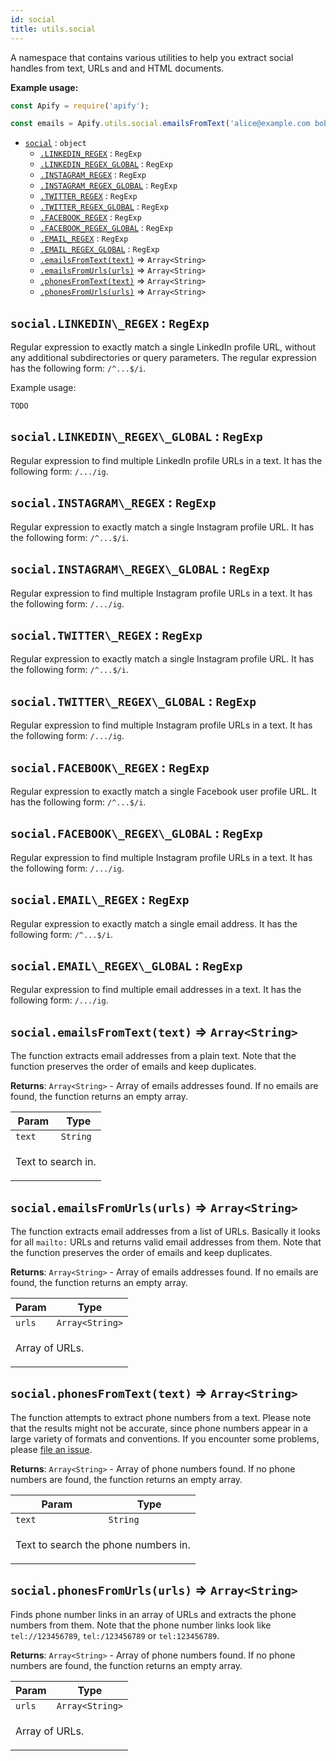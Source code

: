 ```yaml
---
id: social
title: utils.social
---
```

<a name="social"></a>

A namespace that contains various utilities to help you extract social handles
from text, URLs and and HTML documents.

**Example usage:**

```javascript
const Apify = require('apify');

const emails = Apify.utils.social.emailsFromText('alice@example.com bob@example.com');
```


* [`social`](#social) : <code>object</code>
    * [`.LINKEDIN_REGEX`](#social.LINKEDIN_REGEX) : <code>RegExp</code>
    * [`.LINKEDIN_REGEX_GLOBAL`](#social.LINKEDIN_REGEX_GLOBAL) : <code>RegExp</code>
    * [`.INSTAGRAM_REGEX`](#social.INSTAGRAM_REGEX) : <code>RegExp</code>
    * [`.INSTAGRAM_REGEX_GLOBAL`](#social.INSTAGRAM_REGEX_GLOBAL) : <code>RegExp</code>
    * [`.TWITTER_REGEX`](#social.TWITTER_REGEX) : <code>RegExp</code>
    * [`.TWITTER_REGEX_GLOBAL`](#social.TWITTER_REGEX_GLOBAL) : <code>RegExp</code>
    * [`.FACEBOOK_REGEX`](#social.FACEBOOK_REGEX) : <code>RegExp</code>
    * [`.FACEBOOK_REGEX_GLOBAL`](#social.FACEBOOK_REGEX_GLOBAL) : <code>RegExp</code>
    * [`.EMAIL_REGEX`](#social.EMAIL_REGEX) : <code>RegExp</code>
    * [`.EMAIL_REGEX_GLOBAL`](#social.EMAIL_REGEX_GLOBAL) : <code>RegExp</code>
    * [`.emailsFromText(text)`](#social.emailsFromText) ⇒ <code>Array&lt;String&gt;</code>
    * [`.emailsFromUrls(urls)`](#social.emailsFromUrls) ⇒ <code>Array&lt;String&gt;</code>
    * [`.phonesFromText(text)`](#social.phonesFromText) ⇒ <code>Array&lt;String&gt;</code>
    * [`.phonesFromUrls(urls)`](#social.phonesFromUrls) ⇒ <code>Array&lt;String&gt;</code>

<a name="social.LINKEDIN_REGEX"></a>

## `social.LINKEDIN\_REGEX` : <code>RegExp</code>
Regular expression to exactly match a single LinkedIn profile URL, without any additional
subdirectories or query parameters. The regular expression has the following form: `/^...$/i`.

Example usage:
```
TODO
```

<a name="social.LINKEDIN_REGEX_GLOBAL"></a>

## `social.LINKEDIN\_REGEX\_GLOBAL` : <code>RegExp</code>
Regular expression to find multiple LinkedIn profile URLs in a text.
It has the following form: `/.../ig`.

<a name="social.INSTAGRAM_REGEX"></a>

## `social.INSTAGRAM\_REGEX` : <code>RegExp</code>
Regular expression to exactly match a single Instagram profile URL.
It has the following form: `/^...$/i`.

<a name="social.INSTAGRAM_REGEX_GLOBAL"></a>

## `social.INSTAGRAM\_REGEX\_GLOBAL` : <code>RegExp</code>
Regular expression to find multiple Instagram profile URLs in a text.
It has the following form: `/.../ig`.

<a name="social.TWITTER_REGEX"></a>

## `social.TWITTER\_REGEX` : <code>RegExp</code>
Regular expression to exactly match a single Instagram profile URL.
It has the following form: `/^...$/i`.

<a name="social.TWITTER_REGEX_GLOBAL"></a>

## `social.TWITTER\_REGEX\_GLOBAL` : <code>RegExp</code>
Regular expression to find multiple Instagram profile URLs in a text.
It has the following form: `/.../ig`.

<a name="social.FACEBOOK_REGEX"></a>

## `social.FACEBOOK\_REGEX` : <code>RegExp</code>
Regular expression to exactly match a single Facebook user profile URL.
It has the following form: `/^...$/i`.

<a name="social.FACEBOOK_REGEX_GLOBAL"></a>

## `social.FACEBOOK\_REGEX\_GLOBAL` : <code>RegExp</code>
Regular expression to find multiple Instagram profile URLs in a text.
It has the following form: `/.../ig`.

<a name="social.EMAIL_REGEX"></a>

## `social.EMAIL\_REGEX` : <code>RegExp</code>
Regular expression to exactly match a single email address.
It has the following form: `/^...$/i`.

<a name="social.EMAIL_REGEX_GLOBAL"></a>

## `social.EMAIL\_REGEX\_GLOBAL` : <code>RegExp</code>
Regular expression to find multiple email addresses in a text.
It has the following form: `/.../ig`.

<a name="social.emailsFromText"></a>

## `social.emailsFromText(text)` ⇒ <code>Array&lt;String&gt;</code>
The function extracts email addresses from a plain text.
Note that the function preserves the order of emails and keep duplicates.

**Returns**: <code>Array&lt;String&gt;</code> - Array of emails addresses found.
If no emails are found, the function returns an empty array.  
<table>
<thead>
<tr>
<th>Param</th><th>Type</th>
</tr>
</thead>
<tbody>
<tr>
<td><code>text</code></td><td><code>String</code></td>
</tr>
<tr>
<td colspan="3"><p>Text to search in.</p>
</td></tr></tbody>
</table>
<a name="social.emailsFromUrls"></a>

## `social.emailsFromUrls(urls)` ⇒ <code>Array&lt;String&gt;</code>
The function extracts email addresses from a list of URLs.
Basically it looks for all `mailto:` URLs and returns valid email addresses from them.
Note that the function preserves the order of emails and keep duplicates.

**Returns**: <code>Array&lt;String&gt;</code> - Array of emails addresses found.
If no emails are found, the function returns an empty array.  
<table>
<thead>
<tr>
<th>Param</th><th>Type</th>
</tr>
</thead>
<tbody>
<tr>
<td><code>urls</code></td><td><code>Array&lt;String&gt;</code></td>
</tr>
<tr>
<td colspan="3"><p>Array of URLs.</p>
</td></tr></tbody>
</table>
<a name="social.phonesFromText"></a>

## `social.phonesFromText(text)` ⇒ <code>Array&lt;String&gt;</code>
The function attempts to extract phone numbers from a text. Please note that
the results might not be accurate, since phone numbers appear in a large variety of formats and conventions.
If you encounter some problems, please [file an issue](https://github.com/apifytech/apify-js/issues).

**Returns**: <code>Array&lt;String&gt;</code> - Array of phone numbers found.
If no phone numbers are found, the function returns an empty array.  
<table>
<thead>
<tr>
<th>Param</th><th>Type</th>
</tr>
</thead>
<tbody>
<tr>
<td><code>text</code></td><td><code>String</code></td>
</tr>
<tr>
<td colspan="3"><p>Text to search the phone numbers in.</p>
</td></tr></tbody>
</table>
<a name="social.phonesFromUrls"></a>

## `social.phonesFromUrls(urls)` ⇒ <code>Array&lt;String&gt;</code>
Finds phone number links in an array of URLs and extracts the phone numbers from them.
Note that the phone number links look like `tel://123456789`, `tel:/123456789` or `tel:123456789`.

**Returns**: <code>Array&lt;String&gt;</code> - Array of phone numbers found.
If no phone numbers are found, the function returns an empty array.  
<table>
<thead>
<tr>
<th>Param</th><th>Type</th>
</tr>
</thead>
<tbody>
<tr>
<td><code>urls</code></td><td><code>Array&lt;String&gt;</code></td>
</tr>
<tr>
<td colspan="3"><p>Array of URLs.</p>
</td></tr></tbody>
</table>
